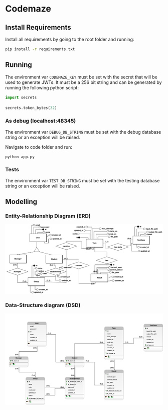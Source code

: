 # Codemaze

## Install Requirements

Install all requirements by going to the root folder and running:

```bash
pip install -r requirements.txt
```

## Running

The environment var `CODEMAZE_KEY` must be set with the secret that will be used to generate JWTs. It must be a 256 bit string and can be generated by running the following python script:

```python
import secrets

secrets.token_bytes(32)
```

### As debug (localhost:48345)

The environment var `DEBUG_DB_STRING` must be set with the debug database string or an exception will be raised.

Navigate to code folder and run:

```bash
python app.py
```

### Tests

The environment var `TEST_DB_STRING` must be set with the testing database string or an exception will be raised.

## Modelling

### Entity-Relationship Diagram (ERD)

![entity-relationship](./metadata/diagrama.png)

### Data-Structure diagram (DSD)

![data-structure](./metadata/logico.png)
